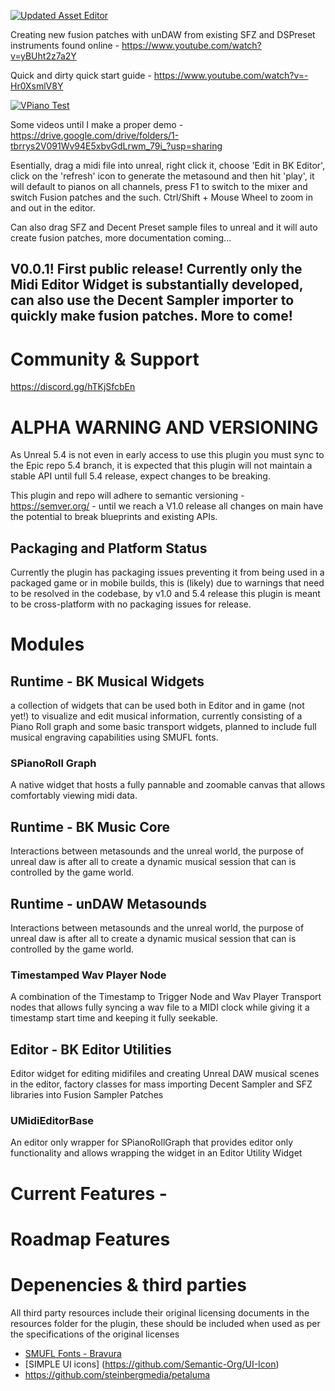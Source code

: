 [![Updated Asset Editor](https://img.youtube.com/vi/Eqh5qmGusRg/0.jpg)](https://www.youtube.com/watch?v=Eqh5qmGusRg)

Creating new fusion patches with unDAW from existing SFZ and DSPreset instruments found online - https://www.youtube.com/watch?v=yBUht2z7a2Y


Quick and dirty quick start guide - https://www.youtube.com/watch?v=-Hr0XsmlV8Y

[![VPiano Test](https://img.youtube.com/vi/NkY0bB5pHyE/0.jpg)](https://www.youtube.com/watch?v=NkY0bB5pHyE)


Some videos until I make a proper demo - https://drive.google.com/drive/folders/1-tbrrys2V091Wv94E5xbvGdLrwm_79i_?usp=sharing

Esentially, drag a midi file into unreal, right click it, choose 'Edit in BK Editor', click on the 'refresh' icon to generate the metasound and then hit 'play', it will default to pianos on all channels, press F1 to switch to the mixer and switch Fusion patches and the such. Ctrl/Shift + Mouse Wheel to zoom in and out in the editor. 

Can also drag SFZ and Decent Preset sample files to unreal and it will auto create fusion patches, more documentation coming...


## V0.0.1! First public release! Currently only the Midi Editor Widget is substantially developed, can also use the Decent Sampler importer to quickly make fusion patches. More to come! 

# Community & Support

https://discord.gg/hTKjSfcbEn


# ALPHA WARNING AND VERSIONING
As Unreal 5.4 is not even in early access to use this plugin you must sync to the Epic repo 5.4 branch, it is expected that this plugin will not maintain a stable API until full 5.4 release, expect changes to be breaking.

This plugin and repo will adhere to semantic versioning - https://semver.org/ - until we reach a V1.0 release all changes on main have the potential to break blueprints and existing APIs. 

## Packaging and Platform Status

Currently the plugin has packaging issues preventing it from being used in a packaged game or in mobile builds, this is (likely) due to warnings that need to be resolved in the codebase, by v1.0 and 5.4 release this plugin is meant to be cross-platform with no packaging issues for release. 

# Modules
## Runtime - BK Musical Widgets 
a collection of widgets that can be used both in Editor and in game (not yet!) to visualize and edit musical information, currently consisting of a Piano Roll graph and some basic transport widgets, planned to include full musical engraving capabilities using SMUFL fonts.

### SPianoRoll Graph
A native widget that hosts a fully pannable and zoomable canvas that allows comfortably viewing midi data.

## Runtime - BK Music Core
Interactions between metasounds and the unreal world, the purpose of unreal daw is after all to create a dynamic musical session that can is controlled by the game world.

## Runtime - unDAW Metasounds
Interactions between metasounds and the unreal world, the purpose of unreal daw is after all to create a dynamic musical session that can is controlled by the game world.

### Timestamped Wav Player Node
A combination of the Timestamp to Trigger Node and Wav Player Transport nodes that allows fully syncing a wav file to a MIDI clock while giving it a timestamp start time and keeping it fully seekable. 

## Editor - BK Editor Utilities
Editor widget for editing midifiles and creating Unreal DAW musical scenes in the editor, factory classes for mass importing Decent Sampler and SFZ libraries into Fusion Sampler Patches 

### UMidiEditorBase
An editor only wrapper for SPianoRollGraph that provides editor only functionality and allows wrapping the widget in an Editor Utility Widget 

# Current Features - 




# Roadmap Features

# Depenencies & third parties
All third party resources include their original licensing documents in the resources folder for the plugin, these should be included when used as per the specifications of the original licenses 
- [SMUFL Fonts - Bravura](https://github.com/steinbergmedia/bravura)
- [SIMPLE UI icons] (https://github.com/Semantic-Org/UI-Icon)
- https://github.com/steinbergmedia/petaluma



